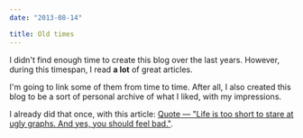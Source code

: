 ```yaml
---
date: "2013-08-14"

title: Old times
---
```


I didn't find enough time to create this blog over the last years. However, during this timespan, I read **a lot** of great articles.

I'm going to link some of them from time to time. After all, I also created this blog to be a sort of personal archive of what I liked, with my impressions.

I already did that once, with this article: [Quote — "Life is too short to stare at ugly graphs. And yes, you should feel bad."](https://matthieuoger.com/2013/08/life-too-short-ugly-graphs/).
